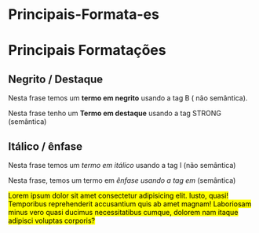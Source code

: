 # Principais-Formata-es
<!DOCTYPE html>
<html lang="pt-br">
<head>
    <meta charset="UTF-8">
    <meta http-equiv="X-UA-Compatible" content="IE=edge">
    <meta name="viewport" content="width=device-width, initial-scale=1.0">
    <title>Formatação de Textos</title>
    <h1>Principais Formatações</h1>
    <h2>Negrito / Destaque</h2>
    <p>Nesta frase temos um <b>termo em negrito</b> usando a tag B ( não semântica).</p>
    <p>Nesta frase tenho um <strong>Termo em destaque</strong> usando a tag STRONG (semântica)</p>
    <h2>Itálico / ênfase</h2>
    <p>Nesta frase temos um <i>termo em itálico</i> usando a tag  I (não semântica)</p>
    <p>Nesta frase, temos um termo em <em> ênfase usando a tag em </em>(semântica)</p> 
    <p> <mark>Lorem ipsum dolor sit amet consectetur adipisicing elit. Iusto, quasi! Temporibus reprehenderit accusantium quis ab amet magnam! Laboriosam minus vero quasi ducimus necessitatibus cumque, dolorem nam itaque adipisci voluptas corporis?</mark> </p>
</head>
<body>
    
</body>
</html>
